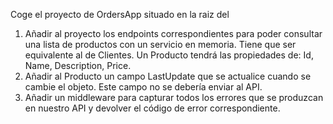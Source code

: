 Coge el proyecto de OrdersApp situado en la raiz del

1. Añadir al proyecto los endpoints correspondientes para poder consultar una lista de productos con un servicio en memoria. Tiene que ser equivalente al de Clientes. Un Producto tendrá las propiedades de: Id, Name, Description, Price.
2. Añadir al Producto un campo LastUpdate que se actualice cuando se cambie el objeto. Este campo no se debería enviar al API.
3. Añadir un middleware para capturar todos los errores que se produzcan en nuestro API y devolver el código de error correspondiente.
